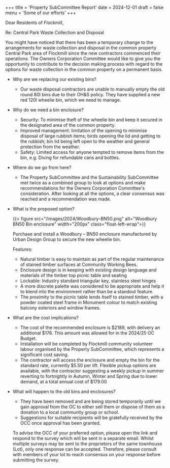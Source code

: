 +++
title = 'Property SubCommittee Report'
date = 2024-12-01
draft = false
menu = 'Some of our efforts'
+++

Dear Residents of Flockmill,

Re: Central Park Waste Collection and Disposal

You might have noticed that there has been a temporary change to the arrangements for waste
collection and disposal in the common property Central Park area of Flockmill since the new
contractors commenced their operations. The Owners Corporation Committee would like to give
you the opportunity to contribute to the decision making process with regard to the options for
waste collection in the common property on a permanent basis.

- Why are we replacing our existing bins?

  - Our waste disposal contractors are unable to manually empty the old round 80l
    bins due to their OH&S policy. They have supplied a new red 120l wheelie bin,
    which we need to manage.

- Why do we need a bin enclosure?

  - Security: To minimise theft of the wheelie bin and keep it secured in the designated
    area of the common property.
  - Improved management: limitation of the opening to minimise disposal of large
    rubbish items; birds opening the lid and getting to the rubbish; bin lid being left
    open to the weather and general protection from the weather.
  - Safety: Limited access for anyone tempted to remove items from the bin, e.g.
    Diving for refundable cans and bottles.

- Where do we go from here?

  - The Property SubCommittee and the Sustainability SubCommittee met twice as a
    combined group to look at options and make recommendations for the Owners
    Corporation Committee's consideration. After looking at all the options, a clear
    consensus was reached and a recommendation was made.

- What is the proposed option?

  {{< figure src="/images/2024/Woodbury–BN50.png" alt="Woodbury BN50 Bin enclosure" width="200px" class="float-left-wrap">}}

  Purchase and install a Woodbury – BN50 enclosure manufactured by
  Urban Design Group to secure the new wheelie bin.

  Features:

  - Natural timber is easy to maintain as part of the regular maintenance
    of stained timber surfaces at Community Working Bees.
  - Enclosure design is in keeping with existing design language and
    materials of the timber top picnic table and seating
  - Lockable: Industry standard triangular key, stainless steel hinges
  - A more discrete palette was considered to be appropriate and help it to blend into
    the environment rather than be a standout feature.
  - The proximity to the picnic table lends itself to stained timber, with a powder
    coated steel frame in Monument colour to match existing balcony exteriors and
    window frames.

- What are the cost implications?

  - The cost of the recommended enclosure is $2189, with delivery an additional $176.
    This amount was allowed for in the 2024/25 OC Budget.
  - Installation will be completed by Flockmill community volunteer labour organised
    by the Property SubCommittee, which represents a significant cost saving.
  - The contractor will access the enclosure and empty the bin for the standard rate,
    currently $5.50 per lift. Flexible pickup options are available, with the contractor
    suggesting a weekly pickup in summer reverting to fortnightly in Autumn, Winter
    and Spring due to lower demand, at a total annual cost of $179.00

- What will happen to the old bins and enclosures?

  - They have been removed and are being stored temporarily until we gain approval
    from the OC to either sell them or dispose of them as a donation to a local
    community group or school.
  - Suggestions for suitable recipients will be gratefully received by the OCC once
    approval has been granted.

  To advise the OCC of your preferred option, please open the link and respond to the
  survey which will be sent in a separate email. Whilst multiple surveys may be sent to the
  proprietors of the same townhouse (Lot), only one response can be accepted. Therefore,
  please consult with members of your lot to reach consensus on your response before
  submitting the survey.
